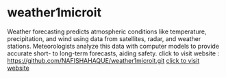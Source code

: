 # weather1microit
Weather forecasting predicts atmospheric conditions like temperature, precipitation, and wind using data from satellites, radar, and weather stations. Meteorologists analyze this data with computer models to provide accurate short- to long-term forecasts, aiding safety.
click to visit website : https://github.com/NAFISHAHAQUE/weather1microit.git
[click to visit website](https://nafishahaque.github.io/weather1microit/)
